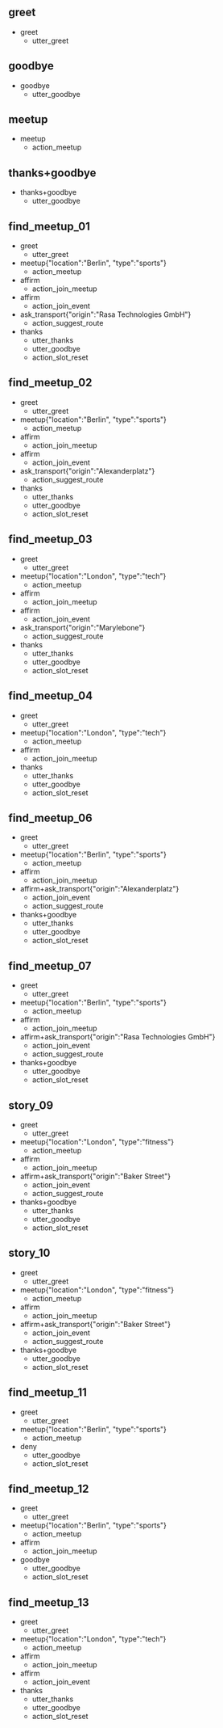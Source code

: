 ## greet
* greet
    - utter_greet
	

## goodbye
* goodbye
    - utter_goodbye
	

## meetup
* meetup
    - action_meetup
	
	
## thanks+goodbye
* thanks+goodbye
    - utter_goodbye

	
## find_meetup_01
* greet
    - utter_greet
* meetup{"location":"Berlin", "type":"sports"}
    - action_meetup
* affirm
    - action_join_meetup
* affirm
	- action_join_event
* ask_transport{"origin":"Rasa Technologies GmbH"}
	- action_suggest_route
* thanks
	- utter_thanks
	- utter_goodbye
	- action_slot_reset
	
	
## find_meetup_02
* greet
    - utter_greet
* meetup{"location":"Berlin", "type":"sports"}
    - action_meetup
* affirm
    - action_join_meetup
* affirm
	- action_join_event
* ask_transport{"origin":"Alexanderplatz"}
	- action_suggest_route
* thanks
	- utter_thanks
	- utter_goodbye
	- action_slot_reset
	
	
## find_meetup_03
* greet
	- utter_greet
* meetup{"location":"London", "type":"tech"}
	- action_meetup
* affirm
    - action_join_meetup
* affirm
	- action_join_event
* ask_transport{"origin":"Marylebone"}
	- action_suggest_route
* thanks
	- utter_thanks
	- utter_goodbye
	- action_slot_reset


## find_meetup_04
* greet
	- utter_greet
* meetup{"location":"London", "type":"tech"}
	- action_meetup
* affirm
    - action_join_meetup
* thanks
	- utter_thanks
	- utter_goodbye
	- action_slot_reset

	
## find_meetup_06
* greet
    - utter_greet
* meetup{"location":"Berlin", "type":"sports"}
    - action_meetup
* affirm
    - action_join_meetup
* affirm+ask_transport{"origin":"Alexanderplatz"}
	- action_join_event
	- action_suggest_route
* thanks+goodbye
	- utter_thanks
	- utter_goodbye
	- action_slot_reset


## find_meetup_07
* greet
    - utter_greet
* meetup{"location":"Berlin", "type":"sports"}
    - action_meetup
* affirm
    - action_join_meetup
* affirm+ask_transport{"origin":"Rasa Technologies GmbH"}
	- action_join_event
	- action_suggest_route
* thanks+goodbye
	- utter_goodbye
	- action_slot_reset
	
 
## story_09
* greet
	- utter_greet
* meetup{"location":"London", "type":"fitness"}
	- action_meetup
* affirm
	- action_join_meetup
* affirm+ask_transport{"origin":"Baker Street"}
	- action_join_event
	- action_suggest_route 
* thanks+goodbye
	- utter_thanks
	- utter_goodbye
	- action_slot_reset
 
 
## story_10
* greet
	- utter_greet
* meetup{"location":"London", "type":"fitness"}
	- action_meetup
* affirm
	- action_join_meetup
* affirm+ask_transport{"origin":"Baker Street"}
	- action_join_event
	- action_suggest_route 
* thanks+goodbye
	- utter_goodbye
	- action_slot_reset
	
## find_meetup_11
* greet
    - utter_greet
* meetup{"location":"Berlin", "type":"sports"}
    - action_meetup
* deny
	- utter_goodbye
	- action_slot_reset
		
	
## find_meetup_12
* greet
    - utter_greet
* meetup{"location":"Berlin", "type":"sports"}
    - action_meetup
* affirm
	- action_join_meetup
* goodbye
	- utter_goodbye
	- action_slot_reset
	

## find_meetup_13
* greet
	- utter_greet
* meetup{"location":"London", "type":"tech"}
	- action_meetup
* affirm
    - action_join_meetup
* affirm
	- action_join_event
* thanks
	- utter_thanks
	- utter_goodbye
	- action_slot_reset

